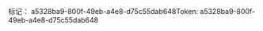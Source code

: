 <span data-ttu-id="2bd3b-101">标记： a5328ba9-800f-49eb-a4e8-d75c55dab648</span><span class="sxs-lookup"><span data-stu-id="2bd3b-101">Token: a5328ba9-800f-49eb-a4e8-d75c55dab648</span></span>